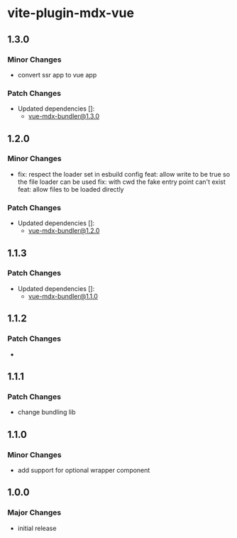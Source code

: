 # vite-plugin-mdx-vue

## 1.3.0

### Minor Changes

- convert ssr app to vue app

### Patch Changes

- Updated dependencies []:
  - vue-mdx-bundler@1.3.0

## 1.2.0

### Minor Changes

- fix: respect the loader set in esbuild config
  feat: allow write to be true so the file loader can be used
  fix: with cwd the fake entry point can't exist
  feat: allow files to be loaded directly

### Patch Changes

- Updated dependencies []:
  - vue-mdx-bundler@1.2.0

## 1.1.3

### Patch Changes

- Updated dependencies []:
  - vue-mdx-bundler@1.1.0

## 1.1.2

### Patch Changes

-

## 1.1.1

### Patch Changes

- change bundling lib

## 1.1.0

### Minor Changes

- add support for optional wrapper component

## 1.0.0

### Major Changes

- initial release
